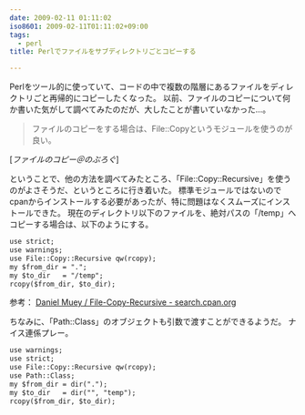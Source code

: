 ```yaml
---
date: 2009-02-11 01:11:02
iso8601: 2009-02-11T01:11:02+09:00
tags:
  - perl
title: Perlでファイルをサブディレクトリごとコピーする

---
```


<p>Perlをツール的に使っていて、コードの中で複数の階層にあるファイルをディレクトリごと再帰的にコピーしたくなった。
以前、ファイルのコピーについて何か書いた気がして調べてみたのだが、大したことが書いていなかった&#133;。</p>

<blockquote cite="http://blog.nqou.net/2006/09/21171132.html" title="ファイルのコピー＠のぶろぐ" class="blockquote"><p>ファイルのコピーをする場合は、File::Copyというモジュールを使うのが良い。</p></blockquote>

<div class="cite">[<cite>ファイルのコピー＠のぶろぐ</cite>]</div>

<p>ということで、他の方法を調べてみたところ、「File::Copy::Recursive」を使うのがよさそうだ、というところに行き着いた。
標準モジュールではないのでcpanからインストールする必要があったが、特に問題はなくスムーズにインストールできた。
現在のディレクトリ以下のファイルを、絶対パスの「/temp」へコピーする場合は、以下のようにする。</p>

```default
use strict;
use warnings;
use File::Copy::Recursive qw(rcopy);
my $from_dir = ".";
my $to_dir   = "/temp";
rcopy($from_dir, $to_dir);
```

<p>参考：
<a href="http://search.cpan.org/dist/File-Copy-Recursive/">Daniel Muey / File-Copy-Recursive - search.cpan.org</a></p>

<p>
ちなみに、「Path::Class」のオブジェクトも引数で渡すことができるようだ。
ナイス連係プレー。</p>

```default
use warnings;
use strict;
use File::Copy::Recursive qw(rcopy);
use Path::Class;
my $from_dir = dir(".");
my $to_dir   = dir("", "temp");
rcopy($from_dir, $to_dir);
```
    	